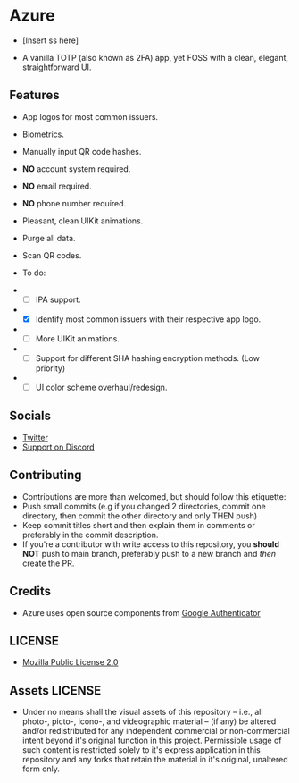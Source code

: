 # Azure

* [Insert ss here]

* A vanilla TOTP (also known as 2FA) app, yet FOSS with a clean, elegant, straightforward UI.

## Features

* App logos for most common issuers.
* Biometrics.
* Manually input QR code hashes.
* **NO** account system required.
* **NO** email required.
* **NO** phone number required.
* Pleasant, clean UIKit animations.
* Purge all data.
* Scan QR codes.

* To do:

* - [ ] IPA support.
* - [x] Identify most common issuers with their respective app logo.
* - [ ] More UIKit animations.
* - [ ] Support for different SHA hashing encryption methods. (Low priority)
* - [ ] UI color scheme overhaul/redesign.

## Socials

* [Twitter](https://twitter.com/Lukii120)
* [Support on Discord](https://discord.gg/MPtS6WXbGq)

## Contributing

* Contributions are more than welcomed, but should follow this etiquette:
* Push small commits (e.g if you changed 2 directories, commit one directory, then commit the other directory and only THEN push)
* Keep commit titles short and then explain them in comments or preferably in the commit description.
* If you're a contributor with write access to this repository, you **should NOT** push to main branch, preferably push to a new branch and *then* create the PR.

## Credits

* Azure uses open source components from [Google Authenticator](https://github.com/google/google-authenticator/tree/master/mobile/ios)

## LICENSE

* [Mozilla Public License 2.0](https://www.mozilla.org/en-US/MPL/2.0/)

## Assets LICENSE

* Under no means shall the visual assets of this repository – i.e., all photo-, picto-, icono-, and videographic material – (if any) be altered and/or redistributed for any independent commercial or non-commercial intent beyond it's original function in this project. Permissible usage of such content is restricted solely to it's express application in this repository and any forks that retain the material in it's original, unaltered form only.
